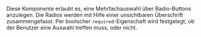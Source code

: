 Diese Komponente erlaubt es, eine Mehrfachauswahl über Radio-Buttons anzulegen. Die Radios werden mit Hilfe einer unsichtbaren Überschrift zusammengefasst. Per boolscher `required`-Eigenschaft wird festgelegt, ob der Benutzer eine Auswahl treffen muss, oder nicht.